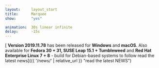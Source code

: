 ```yaml
---
layout:		layout_start
title:		Marquee
show:		"yes"

animation:	30s linear infinite
delay:		-15s
---
```

[<span class="icon fa-bullhorn"></span> **Version 2019.11.78** has been released for **Windows** and **macOS**. Also available for **Fedora 30 + 31, SUSE Leap 15.1 + Tumbleweed** and **Red Hat Enterprise Linux 7 + 8** - build for Debian-based systems to follow <span class="icon fa-code"></span> read the latest news]({{ '/news/' | relative_url }} "read the latest NEWS")